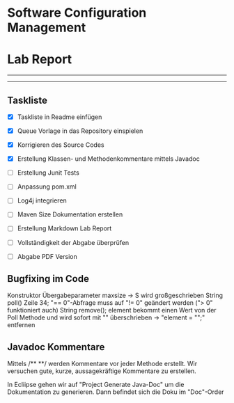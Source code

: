 # Software Configuration Management #

# Lab Report #

--------------------------


-----------------------
## Taskliste ##
- [X] Taskliste in Readme einfügen
- [X] Queue Vorlage in das Repository einspielen
- [X] Korrigieren des Source Codes
- [X] Erstellung Klassen- und Methodenkommentare mittels Javadoc
- [ ] Erstellung Junit Tests
- [ ] Anpassung pom.xml
- [ ] Log4j integrieren
- [ ] Maven Size Dokumentation erstellen
- [ ] Erstellung Markdown Lab Report
- [ ] Vollständigkeit der Abgabe überprüfen
- [ ] Abgabe PDF Version


## Bugfixing im Code ##

Konstruktor Übergabeparameter maxsize -> S wird großgeschrieben
String poll() Zeile 34; "== 0"-Abfrage muss auf "!= 0" geändert werden ("> 0" funktioniert auch)
String remove(); element bekommt einen Wert von der Poll Methode und wird sofort mit "" überschrieben -> "element = "";" entfernen

## Javadoc Kommentare ##
Mittels /** **/ werden Kommentare vor jeder Methode erstellt.
Wir versuchen gute, kurze, aussagekräftige Kommentare zu erstellen.

In Ecliipse gehen wir auf "Project Generate Java-Doc" um die Dokumentation zu generieren.
Dann befindet sich die Doku im "Doc"-Order

